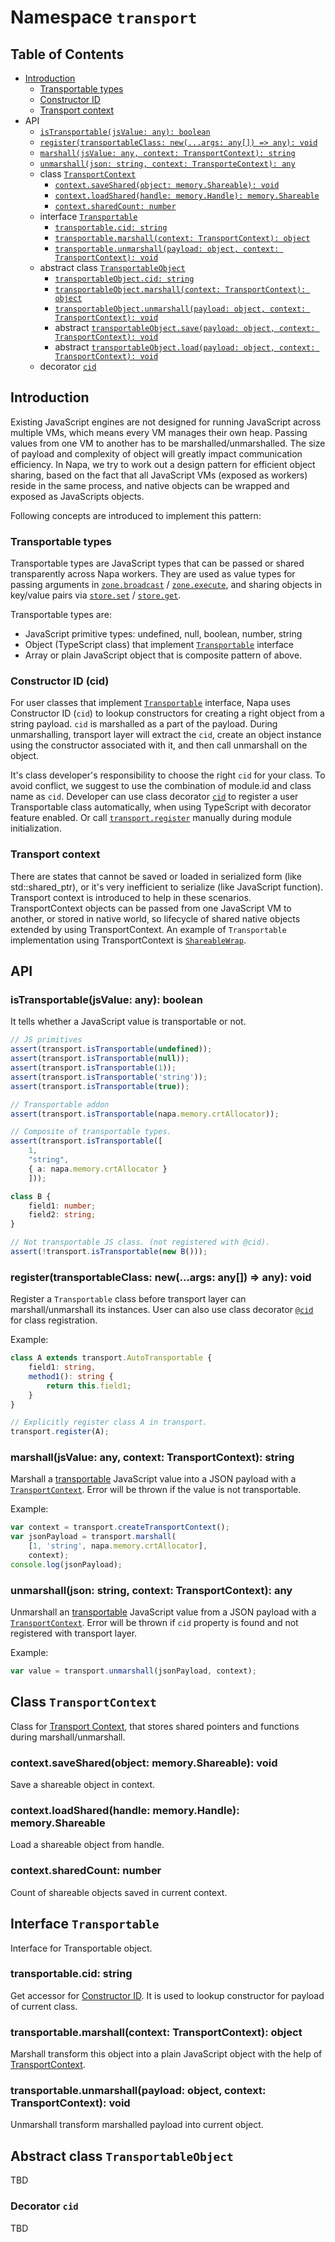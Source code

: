 # Namespace `transport`

## Table of Contents
- [Introduction](#intro)
    - [Transportable types](#transportable-types)
    - [Constructor ID](#constructor-id)
    - [Transport context](#transport-context)
- API
    - [`isTransportable(jsValue: any): boolean`](#istransportable)
    - [`register(transportableClass: new(...args: any[]) => any): void`](#register)
    - [`marshall(jsValue: any, context: TransportContext): string`](#marshall)
    - [`unmarshall(json: string, context: TransporteContext): any`](#unmarshall)
    - class [`TransportContext`](#transportcontext)
        - [`context.saveShared(object: memory.Shareable): void`](transportcontext-saveshared)
        - [`context.loadShared(handle: memory.Handle): memory.Shareable`](transportcontext-loadshared)
        - [`context.sharedCount: number`](transportcontext-sharedcount)
    - interface [`Transportable`](#transportable)
        - [`transportable.cid: string`](#transportable-cid)
        - [`transportable.marshall(context: TransportContext): object`](#transportable-marshall)
        - [`transportable.unmarshall(payload: object, context: TransportContext): void`](#transportable-unmarshall)
    - abstract class [`TransportableObject`](#transportableobject)
        - [`transportableObject.cid: string`](#transportableobject-cid)
        - [`transportableObject.marshall(context: TransportContext): object`](#transportableobject-marshall)
        - [`transportableObject.unmarshall(payload: object, context: TransportContext): void`](#transportableobject-unmarshall)
        - abstract [`transportableObject.save(payload: object, context: TransportContext): void`](#transportableobject-save)
        - abstract [`transportableObject.load(payload: object, context: TransportContext): void`](#transportableobject-load)
    - decorator [`cid`](#decorator-cid)

## <a name="intro"></a> Introduction
Existing JavaScript engines are not designed for running JavaScript across multiple VMs, which means every VM manages their own heap. Passing values from one VM to another has to be marshalled/unmarshalled. The size of payload and complexity of object will greatly impact communication efficiency. In Napa, we try to work out a design pattern for efficient object sharing, based on the fact that all JavaScript VMs (exposed as workers) reside in the same process, and native objects can be wrapped and exposed as JavaScripts objects.

Following concepts are introduced to implement this pattern:

### <a name="transportable-types"></a>  Transportable types
Transportable types are JavaScript types that can be passed or shared transparently across Napa workers. They are used as value types for passing arguments in [`zone.broadcast`](zone.md#broadcast-function) / [`zone.execute`](zone.md#execute-anonymous-function), and sharing objects in  key/value pairs via [`store.set`](store.md#store-set) / [`store.get`](store.md#store-get).

Transportable types are:
- JavaScript primitive types: undefined, null, boolean, number, string
- Object (TypeScript class) that implement [`Transportable`](#transportable) interface
- Array or plain JavaScript object that is composite pattern of above.

### <a name="constructor-id"></a> Constructor ID (cid)
For user classes that implement [`Transportable`](#transportable) interface, Napa uses Constructor ID (`cid`) to lookup constructors for creating a right object from a string payload. `cid` is marshalled as a part of the payload. During unmarshalling, transport layer will extract the `cid`, create an object instance using the constructor associated with it, and then call unmarshall on the object. 

It's class developer's responsibility to choose the right `cid` for your class. To avoid conflict, we suggest to use the combination of module.id and class name as `cid`. Developer can use class decorator [`cid`](#decorator-cid) to register a user Transportable class automatically, when using TypeScript with decorator feature enabled. Or call [`transport.register`](#register) manually during module initialization.

### <a name="transport-context"></a> Transport context
There are states that cannot be saved or loaded in serialized form (like std::shared_ptr), or it's very inefficient to serialize (like JavaScript function). Transport context is introduced to help in these scenarios. TransportContext objects can be passed from one JavaScript VM to another, or stored in native world, so lifecycle of shared native objects extended by using TransportContext. An example of `Transportable` implementation using TransportContext is [`ShareableWrap`](..\..\inc\napa\module\shareable-wrap.h).

## <a name="api"></a> API

### <a name="istransportable"></a> isTransportable(jsValue: any): boolean
It tells whether a JavaScript value is transportable or not.
```ts
// JS primitives
assert(transport.isTransportable(undefined));
assert(transport.isTransportable(null));
assert(transport.isTransportable(1));
assert(transport.isTransportable('string'));
assert(transport.isTransportable(true));

// Transportable addon
assert(transport.isTransportable(napa.memory.crtAllocator));

// Composite of transportable types.
assert(transport.isTransportable([
    1, 
    "string", 
    { a: napa.memory.crtAllocator }
    ]));

class B {
    field1: number;
    field2: string;
}

// Not transportable JS class. (not registered with @cid).
assert(!transport.isTransportable(new B()));
```
### <a name="register"></a> register(transportableClass: new(...args: any[]) => any): void
Register a `Transportable` class before transport layer can marshall/unmarshall its instances.
User can also use class decorator [`@cid`](#cid-decorator) for class registration.

Example:
```ts
class A extends transport.AutoTransportable {
    field1: string,
    method1(): string {
        return this.field1;
    }
}

// Explicitly register class A in transport.
transport.register(A);
```
### <a name="marshall"></a> marshall(jsValue: any, context: TransportContext): string
Marshall a [transportable](#transportable-types) JavaScript value into a JSON payload with a [`TransportContext`](#transport-context). Error will be thrown if the value is not transportable. 

Example:
```js
var context = transport.createTransportContext();
var jsonPayload = transport.marshall(
    [1, 'string', napa.memory.crtAllocator], 
    context);
console.log(jsonPayload);
```
### <a name="unmarshall"></a> unmarshall(json: string, context: TransportContext): any
Unmarshall an [transportable](#transportable-types) JavaScript value from a JSON payload with a [`TransportContext`](#transport-context). Error will be thrown if `cid` property is found and not registered with transport layer.

Example:
```js
var value = transport.unmarshall(jsonPayload, context);
```

## <a name="transportcontext"></a> Class `TransportContext`
Class for [Transport Context](#transport-context), that stores shared pointers and functions during marshall/unmarshall.
### <a name="transportcontext-saveshared"></a> context.saveShared(object: memory.Shareable): void
Save a shareable object in context.

### <a name="transportcontext-loadshared"></a> context.loadShared(handle: memory.Handle): memory.Shareable
Load a shareable object from handle.

### <a name="transportcontext-sharedcount"></a> context.sharedCount: number
Count of shareable objects saved in current context.

## <a name="transportable"></a> Interface `Transportable`
Interface for Transportable object.
### <a name="transportable-cid"></a> transportable.cid: string
Get accessor for [Constructor ID](#constructor-id). It is used to lookup constructor for payload of current class.

### <a name="transportable-marshall"></a> transportable.marshall(context: TransportContext): object
Marshall transform this object into a plain JavaScript object with the help of [TransportContext](#transport-context).

### <a name="transportable.unmarshall"></a> transportable.unmarshall(payload: object, context: TransportContext): void
Unmarshall transform marshalled payload into current object.

## <a name="transportableobject"></a> Abstract class `TransportableObject`
TBD
### <a name="decorator-cid"></a> Decorator `cid`
TBD
